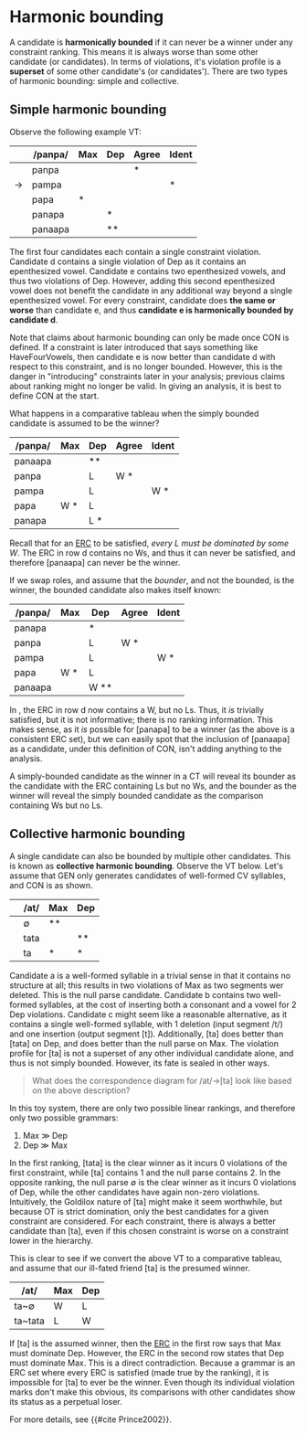 # Harmonic bounding

A candidate is **harmonically bounded** if it can never be a winner under any constraint ranking. This means it is always worse than some other candidate (or candidates). In terms of violations, it's violation profile is a **superset** of some other candidate's (or candidates'). There are two types of harmonic bounding: simple and collective.

## Simple harmonic bounding

Observe the following example VT:

<div class="ottab vt" title="Harmonic bounding">

|     | /panpa/ | Max | Dep | Agree | Ident |
| --- | ------- | --- | --- | ----- | ----- |
|     | panpa   |     |     | *     |       |
| →   | pampa   |     |     |       | *     |
|     | papa    | *   |     |       |       |
|     | panapa  |     | *   |       |       |
|     | panaapa |     | **  |       |       |

</div>

The first four candidates each contain a single constraint violation. Candidate d contains a single violation of Dep as it contains an epenthesized vowel. Candidate e contains two epenthesized vowels, and thus two violations of Dep. However, adding this second epenthesized vowel does not benefit the candidate in any additional way beyond a single epenthesized vowel. For every constraint, candidate does **the same or worse** than candidate e, and thus **candidate e is harmonically bounded by candidate d**. 

Note that claims about harmonic bounding can only be made once CON is defined. If a constraint is later introduced that says something like HaveFourVowels, then candidate e is now better than candidate d with respect to this constraint, and is no longer bounded. However, this is the danger in "introducing" constraints later in your analysis; previous claims about ranking might no longer be valid. In giving an analysis, it is best to define CON at the start.

What happens in a comparative tableau when the simply bounded candidate is assumed to be the winner?

<div class="ottab hy" title="CT with bounded as winner">

| /panpa/ | Max | Dep | Agree | Ident |
| ------- | --- | --- | ----- | ----- |
| panaapa |     | **  |       |       |
| panpa   |     | L   | W *   |       |
| pampa   |     | L   |       | W *   |
| papa    | W * | L   |       |       |
| panapa  |     | L * |       |       |

</div>

Recall that for an [ERC](erc.md) to be satisfied, *every L must be dominated by some W*. The ERC in row d contains no Ws, and thus it can never be satisfied, and therefore [panaapa] can never be the winner. 

If we swap roles, and assume that the *bounder*, and not the bounded, is the winner, the bounded candidate also makes itself known:

<div class="ottab hy" title="CT with bounder as winner">

| /panpa/ | Max | Dep  | Agree | Ident |
| ------- | --- | ---- | ----- | ----- |
| panapa  |     | *    |       |       |
| panpa   |     | L    | W *   |       |
| pampa   |     | L    |       | W *   |
| papa    | W * | L    |       |       |
| panaapa |     | W ** |       |       |

</div>

In <lref>, the ERC in row d now contains a W, but no Ls. Thus, it *is* trivially satisfied, but it is not informative; there is no ranking information. This makes sense, as it *is* possible for [panapa] to be a winner (as the above is a consistent ERC set), but we can easily spot that the inclusion of [panaapa] as a candidate, under this definition of CON, isn't adding anything to the analysis. 

A simply-bounded candidate as the winner in a CT will reveal its bounder as the candidate with the ERC containing Ls but no Ws, and the bounder as the winner will reveal the simply bounded candidate as the comparison containing Ws but no Ls. 

## Collective harmonic bounding

A single candidate can also be bounded by multiple other candidates. This is known as **collective harmonic bounding**. Observe the VT below. Let's assume that GEN only generates candidates of well-formed CV syllables, and CON is as shown.

<div class="ottab vt" title="Collective harmonic bounding">

|     | /at/ | Max | Dep |
| --- | ---- | --- | --- |
|     | ∅    | **  |     |
|     | tata |     | **  |
|     | ta   | *   | *   |

</div>

Candidate a is a well-formed syllable in a trivial sense in that it contains no structure at all; this results in two violations of Max as two segments wer deleted. This is the null parse candidate. Candidate b contains two well-formed syllables, at the cost of inserting both a consonant and a vowel for 2 Dep violations. Candidate c might seem like a reasonable alternative, as it contains a single well-formed syllable, with 1 deletion (input segment /t/) and one insertion (output segment [t]). Additionally, [ta] does better than [tata] on Dep, and does better than the null parse on Max. The violation profile for [ta] is not a superset of any other individual candidate alone, and thus is not simply bounded. However, its fate is sealed in other ways. 

> What does the correspondence diagram for /at/→[ta] look like based on the above description?

In this toy system, there are only two possible linear rankings, and therefore only two possible grammars:

1. Max ≫ Dep
2. Dep ≫ Max

In the first ranking, [tata] is the clear winner as it incurs 0 violations of the first constraint, while [ta] contains 1 and the null parse contains 2. In the opposite ranking, the null parse ∅ is the clear winner as it incurs 0 violations of Dep, while the other candidates have again non-zero violations. Intuitively, the Goldilox nature of [ta] might make it seem worthwhile, but because OT is strict domination, only the best candidates for a given constraint are considered. For each constraint, there is always a better candidate than [ta], even if this chosen constraint is worse on a constraint lower in the hierarchy. 

This is clear to see if we convert the above VT to a comparative tableau, and assume that our ill-fated friend [ta] is the presumed winner.

<div class="ottab ct" title="Collective harmonic bounding">

| /at/    | Max | Dep |
| ------- | --- | --- |
| ta~∅    | W   | L   |
| ta~tata | L   | W   |

</div>

If [ta] is the assumed winner, then the [ERC](erc.md) in the first row says that Max must dominate Dep. However, the ERC in the second row states that Dep must dominate Max. This is a direct contradiction. Because a grammar is an ERC set where every ERC is satisfied (made true by the ranking), it is impossible for [ta] to ever be the winner. Even though its individual violation marks don't make this obvious, its comparisons with other candidates show its status as a perpetual loser. 

For more details, see {{#cite Prince2002}}.